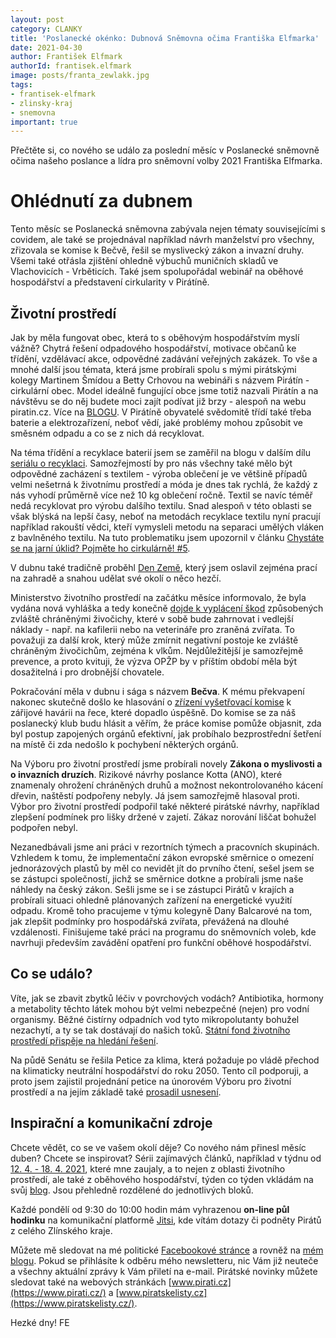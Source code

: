 ```yaml
---
layout: post
category: CLANKY
title: 'Poslanecké okénko: Dubnová Sněmovna očima Františka Elfmarka'
date: 2021-04-30
author: František Elfmark
authorId: frantisek.elfmark
image: posts/franta_zewlakk.jpg
tags: 
- frantisek-elfmark
- zlinsky-kraj
- snemovna
important: true
---
```


Přečtěte si, co nového se událo za poslední měsíc v Poslanecké sněmovně očima našeho poslance a lídra pro sněmovní volby 2021 Františka Elfmarka.

# Ohlédnutí za dubnem
Tento měsíc se Poslanecká sněmovna zabývala nejen tématy souvisejícími s covidem, ale také se projednával například návrh manželství pro všechny, zřizovala se komise k Bečvě, řešil se myslivecký zákon a invazní druhy. Všemi také otřásla zjištění ohledně výbuchů muničních skladů ve Vlachovicích - Vrběticích. Také jsem spolupořádal webinář na oběhové hospodářství a představení cirkularity v Pirátíně.


## Životní prostředí

Jak by měla fungovat obec, která to s oběhovým hospodářstvím myslí vážně? Chytrá řešení odpadového hospodářství, motivace občanů ke třídění, vzdělávací akce, odpovědné zadávání veřejných zakázek. To vše a mnohé další jsou témata, která jsme probírali spolu s mými pirátskými kolegy Martinem Šmídou a Betty Crhovou na webináři s názvem Pirátín - cirkulární obec. Model ideálně fungující obce jsme totiž nazvali Pirátín a na návštěvu se do něj budete moci zajít podívat již brzy - alespoň na webu piratin.cz. Více na [BLOGU](https://www.frantisekelfmark.cz/jak-funguje-cirkularni-obec-jednu-takovou-jsme-virtualne-zalozili-jmenuje-se-piratin-a-odpad-v-ni-je-surovinou/).
V Pirátíně obyvatelé svědomitě třídí také třeba baterie a elektrozařízení, neboť vědí, jaké problémy mohou způsobit ve směsném odpadu a co se z nich dá recyklovat. 

Na téma třídění a recyklace baterií jsem se zaměřil na blogu v dalším dílu [seriálu o recyklaci](https://www.frantisekelfmark.cz/baterie-nepatri-do-kose-bohuzel-tam-stale-koncivaji-6/). Samozřejmostí by pro nás všechny také mělo být odpovědné zacházení s textilem - výroba oblečení je ve většině případů velmi nešetrná k životnímu prostředí a móda je dnes tak rychlá, že každý z nás vyhodí průměrně více než 10 kg oblečení ročně. Textil se navíc téměř nedá recyklovat pro výrobu dalšího textilu. Snad alespoň v této oblasti se však blýská na lepší časy, neboť na metodách recyklace textilu nyní pracují například rakouští vědci, kteří vymysleli metodu na separaci umělých vláken z bavlněného textilu. Na tuto problematiku jsem upozornil v článku [Chystáte se na jarní úklid? Pojměte ho cirkulárně! #5](https://www.frantisekelfmark.cz/chystate-se-na-jarni-uklid-pojmete-ho-cirkularne/).

V dubnu také tradičně proběhl [Den Země](https://www.frantisekelfmark.cz/oslavme-nasi-planetu/), který jsem oslavil zejména prací na zahradě a snahou udělat své okolí o něco hezčí. 

Ministerstvo životního prostředí na začátku měsíce informovalo, že byla vydána nová vyhláška a tedy konečně [dojde k vyplácení škod](https://www.frantisekelfmark.cz/novinky-ohledne-vlku/) způsobených zvláště chráněnými živočichy, které v sobě bude zahrnovat i vedlejší náklady - např. na kafilerii nebo na veterináře pro zraněná zvířata. To považuji za další krok, který může zmírnit negativní postoje ke zvláště chráněným živočichům, zejména k vlkům. Nejdůležitější je samozřejmě prevence, a proto kvituji, že výzva OPŽP by v příštím období měla být dosažitelná i pro drobnější chovatele.  

Pokračování měla v dubnu i sága s názvem **Bečva**. K mému překvapení nakonec skutečně došlo ke hlasování o [zřízení vyšetřovací komise](https://www.frantisekelfmark.cz/ve-snemovne-byla-zrizena-vysetrovaci-komise-k-havarii-na-rece-becve/) k zářijové havárii na řece, které dopadlo úspěšně. Do komise se za náš poslanecký klub budu hlásit a věřím, že práce komise pomůže objasnit, zda byl postup zapojených orgánů efektivní, jak probíhalo bezprostřední šetření na místě či zda nedošlo k pochybení některých orgánů. 

Na Výboru pro životní prostředí jsme probírali novely **Zákona o myslivosti a o invazních druzích**. Rizikové návrhy poslance Kotta (ANO), které znamenaly ohrožení chráněných druhů a možnost nekontrolovaného kácení dřevin, naštěstí podpořeny nebyly. Já jsem samozřejmě hlasoval proti. Výbor pro životní prostředí podpořil také některé pirátské návrhy, například zlepšení podmínek pro lišky držené v zajetí. Zákaz norování liščat bohužel podpořen nebyl.

Nezanedbávali jsme ani práci v rezortních týmech a pracovních skupinách. Vzhledem k tomu, že implementační zákon evropské směrnice o omezení jednorázových plastů by měl co nevidět jít do prvního čtení, sešel jsem se se zástupci společností, jichž se směrnice dotkne a probírali jsme naše náhledy na český zákon. Sešli jsme se i se zástupci Pirátů v krajích a probírali situaci ohledně plánovaných zařízení na energetické využití odpadu. Kromě toho pracujeme v týmu kolegyně Dany Balcarové na tom, jak zlepšit podmínky pro hospodářská zvířata, převážená na dlouhé vzdálenosti. Finišujeme také práci na programu do sněmovních voleb, kde navrhuji především zavádění opatření pro funkční oběhové hospodářství.


## Co se událo?

Víte, jak se zbavit zbytků léčiv v povrchových vodách? Antibiotika, hormony a metabolity těchto látek mohou být velmi nebezpečné (nejen) pro vodní organismy. Běžné čistírny odpadních vod tyto mikropolutanty bohužel nezachytí, a ty se tak dostávají do našich toků. [Státní fond životního prostředí přispěje na hledání řešení](https://www.frantisekelfmark.cz/jak-se-zbavit-zbytku-leciv-v-povrchovych-vodach-sfzp-prispeje-na-hledani-reseni/).

Na půdě Senátu se řešila Petice za klima, která požaduje po vládě přechod na klimaticky neutrální hospodářství do roku 2050. Tento cíl podporuji, a proto jsem zajistil projednání petice na únorovém Výboru pro životní prostředí a na jejím základě také [prosadil usnesení](https://www.frantisekelfmark.cz/pirati-zavazali-ministerstva-zivotniho-prostredi-a-obchodu-k-prepracovani-strategii-aby-smerovaly-k-dosazeni-klimaticke-neutrality-2050/).


## Inspirační a komunikační zdroje

Chcete vědět, co se ve vašem okolí děje? Co nového nám přinesl měsíc duben? Chcete se inspirovat? Sérii zajímavých článků, například v týdnu od [12. 4. - 18. 4. 2021](https://www.frantisekelfmark.cz/tydenni-inspirace-clanku-12-4-18-4-2021/), které mne zaujaly, a to nejen z oblasti životního prostředí, ale také z oběhového hospodářství, týden co týden vkládám na svůj [blog](https://www.frantisekelfmark.cz/). Jsou přehledně rozdělené do jednotlivých bloků.

Každé pondělí od 9:30 do 10:00 hodin mám vyhrazenou **on-line půl hodinku** na komunikační platformě [Jitsi](https://meet.jit.si/kancelarelfmark), kde vítám dotazy či podněty Pirátů z celého Zlínského kraje. 

Můžete mě sledovat na mé politické [Facebookové stránce](https://www.facebook.com/FrantisekElfmark.DiS/) a rovněž na [mém blogu](https://www.frantisekelfmark.cz/). Pokud se přihlásíte k odběru mého newsletteru, nic Vám již neuteče a všechny aktuální zprávy k Vám přiletí na e-mail. Pirátské novinky můžete sledovat také na webových stránkách [www.pirati.cz](https://www.pirati.cz/) a [www.piratskelisty.cz](https://www.piratskelisty.cz/).

Hezké dny!
FE


